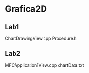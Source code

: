 # Grafica2D

## Lab1
ChartDrawingView.cpp
Procedure.h

## Lab2
MFCApplication1View.cpp
chartData.txt

